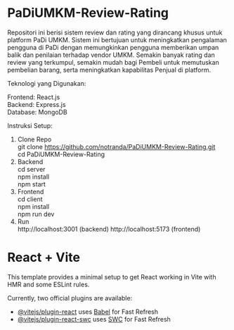 # PaDiUMKM-Review-Rating

Repositori ini berisi sistem review dan rating yang dirancang khusus untuk platform PaDi UMKM. Sistem ini bertujuan untuk meningkatkan pengalaman pengguna di PaDi dengan memungkinkan pengguna memberikan umpan balik dan penilaian terhadap vendor UMKM. Semakin banyak rating dan review yang terkumpul, semakin mudah bagi Pembeli untuk memutuskan pembelian barang, serta meningkatkan kapabilitas Penjual di platform.

Teknologi yang Digunakan:

Frontend: React.js\
Backend: Express.js\
Database: MongoDB

Instruksi Setup:
1. Clone Repo\
    git clone https://github.com/notranda/PaDiUMKM-Review-Rating.git \
    cd PaDiUMKM-Review-Rating
2. Backend\
    cd server\
    npm install\
    npm start
3. Frontend\
    cd client\
    npm install\
    npm run dev
4. Run\
    http://localhost:3001 (backend)
    http://localhost:5173 (frontend)

# React + Vite

This template provides a minimal setup to get React working in Vite with HMR and some ESLint rules.

Currently, two official plugins are available:

- [@vitejs/plugin-react](https://github.com/vitejs/vite-plugin-react/blob/main/packages/plugin-react/README.md) uses [Babel](https://babeljs.io/) for Fast Refresh
- [@vitejs/plugin-react-swc](https://github.com/vitejs/vite-plugin-react-swc) uses [SWC](https://swc.rs/) for Fast Refresh

